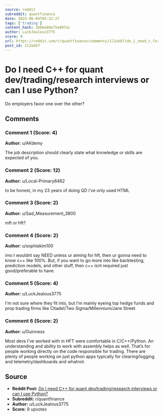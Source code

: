 ```yaml
---
source: reddit
subreddit: quantfinance
date: 2025-06-04T03:22:27
tags: ['trading']
content_hash: 3bbbe88e75e897ac
author: LuckJealous3775
score: 9
url: https://reddit.com/r/quantfinance/comments/1l2okb7/do_i_need_c_for_quant_devtradingresearch/
post_id: 1l2okb7
---
```


# Do I need C++ for quant dev/trading/research interviews or can I use Python?

Do employers favor one over the other?

## Comments

### Comment 1 (Score: 4)

**Author:** u/AKdemy

The job description should clearly state what knowledge or skills are expected of you.

### Comment 2 (Score: 12)

**Author:** u/Local-Primary6462

to be honest, in my 23 years of doing QD i’ve only used HTML

### Comment 3 (Score: 2)

**Author:** u/Sad_Measurement_3800

mft or hft?

### Comment 4 (Score: 2)

**Author:** u/sophiakim100

imo I wouldnt say NEED unless ur aiming for hft, then ur gonna need to know c++ like 100%. But, if you want to go more into like backtesting, prediction models, and other stuff, then c++ isnt required just good/preferable to have.

### Comment 5 (Score: 4)

**Author:** u/LuckJealous3775

I'm not sure where they fit into, but I'm mainly eyeing top hedge funds and prop trading firms like Citadel/Two Sigma/Millennium/Jane Street

### Comment 6 (Score: 2)

**Author:** u/Guinness

Most devs I’ve worked with in HFT were comfortable in C/C++/Python. An understanding and ability to work with assembly helps as well. That’s for people working directly on the code responsible for trading. There are plenty of people working on just python apps typically for clearing/logging and telemetry/dashboards and whatnot.

## Source

- **Reddit Post:** [Do I need C++ for quant dev/trading/research interviews or can I use Python?](https://reddit.com/r/quantfinance/comments/1l2okb7/do_i_need_c_for_quant_devtradingresearch/)
- **Subreddit:** r/quantfinance
- **Author:** u/LuckJealous3775
- **Score:** 9 upvotes
